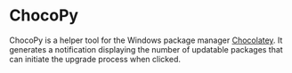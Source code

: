# ChocoPy

ChocoPy is a helper tool for the Windows package manager [Chocolatey][1]. It
generates a notification displaying the number of updatable packages that can
initiate the upgrade process when clicked.

[1]: https://chocolatey.org/